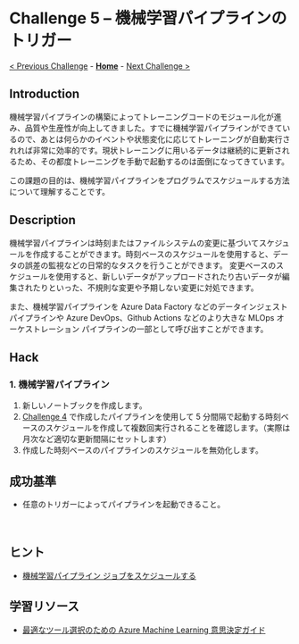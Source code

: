 # Challenge 5 – 機械学習パイプラインのトリガー

[< Previous Challenge](./Challenge-04.md) - **[Home](./README.md)** - [Next Challenge >](./Challenge-06.md)

## Introduction
機械学習パイプラインの構築によってトレーニングコードのモジュール化が進み、品質や生産性が向上してきました。すでに機械学習パイプラインができているので、あとは何らかのイベントや状態変化に応じてトレーニングが自動実行されれば非常に効率的です。現状トレーニングに用いるデータは継続的に更新されるため、その都度トレーニングを手動で起動するのは面倒になってきています。

この課題の目的は、機械学習パイプラインをプログラムでスケジュールする方法について理解することです。

## Description
機械学習パイプラインは時刻またはファイルシステムの変更に基づいてスケジュールを作成することができます。時刻ベースのスケジュールを使用すると、データの誤差の監視などの日常的なタスクを行うことができます。 変更ベースのスケジュールを使用すると、新しいデータがアップロードされたり古いデータが編集されたりといった、不規則な変更や予期しない変更に対処できます。

また、機械学習パイプラインを Azure Data Factory などのデータインジェストパイプラインや Azure DevOps、Github Actions などのより大きな MLOps オーケストレーション パイプラインの一部として呼び出すことができます。

## Hack
### 1. 機械学習パイプライン
1. 新しいノートブックを作成します。
1. [Challenge 4](./Challenge-04.md) で作成したパイプラインを使用して 5 分間隔で起動する時刻ベースのスケジュールを作成して複数回実行されることを確認します。（実際は月次など適切な更新間隔にセットします）
1. 作成した時刻ベースのパイプラインのスケジュールを無効化します。


## 成功基準
- 任意のトリガーによってパイプラインを起動できること。

<br>

## ヒント
 - [機械学習パイプライン ジョブをスケジュールする](https://learn.microsoft.com/azure/machine-learning/how-to-schedule-pipeline-job?tabs=cliv2)
 
## 学習リソース
 - [最適なツール選択のための Azure Machine Learning 意思決定ガイド](https://learn.microsoft.com/azure/architecture/example-scenario/mlops/aml-decision-tree)
